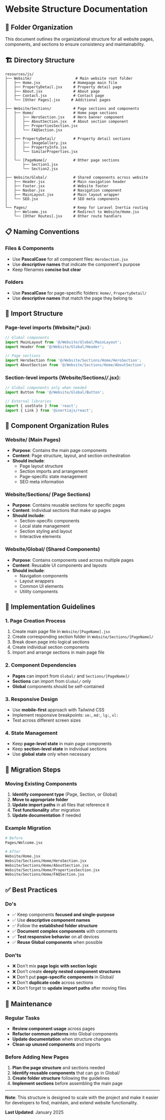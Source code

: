 # Website Structure Documentation

## 📁 Folder Organization

This document outlines the organizational structure for all website pages, components, and sections to ensure consistency and maintainability.

## 🏗️ Directory Structure

```
resources/js/
├── Website/                    # Main website root folder
│   ├── Home.jsx               # Homepage main file
│   ├── PropertyDetail.jsx     # Property detail page
│   ├── About.jsx              # About page
│   ├── Contact.jsx            # Contact page
│   └── [Other Pages].jsx     # Additional pages
│
├── Website/Sections/          # Page sections and components
│   ├── Home/                  # Home page sections
│   │   ├── HeroSection.jsx    # Hero banner component
│   │   ├── AboutSection.jsx   # About section component
│   │   ├── PropertiesSection.jsx
│   │   └── FAQSection.jsx
│   │
│   ├── PropertyDetail/        # Property detail sections
│   │   ├── ImageGallery.jsx
│   │   ├── PropertyInfo.jsx
│   │   └── SimilarProperties.jsx
│   │
│   └── [PageName]/            # Other page sections
│       ├── Section1.jsx
│       └── Section2.jsx
│
├── Website/Global/            # Shared components across website
│   ├── Header.jsx             # Main navigation header
│   ├── Footer.jsx             # Website footer
│   ├── Navbar.jsx             # Navigation component
│   ├── MainLayout.jsx         # Main layout wrapper
│   └── SEO.jsx                # SEO meta components
│
└── Pages/                     # Keep for Laravel Inertia routing
    ├── Welcome.jsx            # Redirect to Website/Home.jsx
    └── [Other Routes].jsx     # Other route handlers
```

## 📋 Naming Conventions

### **Files & Components**
- Use **PascalCase** for all component files: `HeroSection.jsx`
- Use **descriptive names** that indicate the component's purpose
- Keep filenames **concise but clear**

### **Folders**
- Use **PascalCase** for page-specific folders: `Home/`, `PropertyDetail/`
- Use **descriptive names** that match the page they belong to

## 🔄 Import Structure

### **Page-level imports** (Website/*.jsx):
```jsx
// Global components
import MainLayout from '@/Website/Global/MainLayout';
import Header from '@/Website/Global/Header';

// Page sections
import HeroSection from '@/Website/Sections/Home/HeroSection';
import AboutSection from '@/Website/Sections/Home/AboutSection';
```

### **Section-level imports** (Website/Sections/*/*.jsx):
```jsx
// Global components only when needed
import Button from '@/Website/Global/Button';

// External libraries
import { useState } from 'react';
import { Link } from '@inertiajs/react';
```

## 📁 Component Organization Rules

### **Website/ (Main Pages)**
- **Purpose**: Contains the main page components
- **Content**: Page structure, layout, and section orchestration
- **Should include**: 
  - Page layout structure
  - Section imports and arrangement
  - Page-specific state management
  - SEO meta information

### **Website/Sections/ (Page Sections)**
- **Purpose**: Contains reusable sections for specific pages
- **Content**: Individual sections that make up pages
- **Should include**: 
  - Section-specific components
  - Local state management
  - Section styling and layout
  - Interactive elements

### **Website/Global/ (Shared Components)**
- **Purpose**: Contains components used across multiple pages
- **Content**: Reusable UI components and layouts
- **Should include**: 
  - Navigation components
  - Layout wrappers
  - Common UI elements
  - Utility components

## 🚀 Implementation Guidelines

### **1. Page Creation Process**
1. Create main page file in `Website/[PageName].jsx`
2. Create corresponding section folder in `Website/Sections/[PageName]/`
3. Break down page into logical sections
4. Create individual section components
5. Import and arrange sections in main page file

### **2. Component Dependencies**
- **Pages** can import from `Global/` and `Sections/[PageName]/`
- **Sections** can import from `Global/` only
- **Global** components should be self-contained

### **3. Responsive Design**
- Use **mobile-first** approach with Tailwind CSS
- Implement responsive breakpoints: `sm:`, `md:`, `lg:`, `xl:`
- Test across different screen sizes

### **4. State Management**
- Keep **page-level state** in main page components
- Keep **section-level state** in individual sections
- Use **global state** only when necessary

## 📝 Migration Steps

### **Moving Existing Components**
1. **Identify component type** (Page, Section, or Global)
2. **Move to appropriate folder**
3. **Update import paths** in all files that reference it
4. **Test functionality** after migration
5. **Update documentation** if needed

### **Example Migration**
```bash
# Before
Pages/Welcome.jsx

# After
Website/Home.jsx
Website/Sections/Home/HeroSection.jsx
Website/Sections/Home/AboutSection.jsx
Website/Sections/Home/PropertiesSection.jsx
Website/Sections/Home/FAQSection.jsx
```

## ✅ Best Practices

### **Do's**
- ✅ Keep components **focused and single-purpose**
- ✅ Use **descriptive component names**
- ✅ Follow the **established folder structure**
- ✅ **Document complex components** with comments
- ✅ **Test responsive behavior** on all devices
- ✅ **Reuse Global components** when possible

### **Don'ts**
- ❌ Don't mix **page logic with section logic**
- ❌ Don't create **deeply nested component structures**
- ❌ Don't put **page-specific components** in Global/
- ❌ Don't **duplicate code** across sections
- ❌ Don't forget to **update import paths** after moving files

## 🔧 Maintenance

### **Regular Tasks**
- **Review component usage** across pages
- **Refactor common patterns** into Global components
- **Update documentation** when structure changes
- **Clean up unused components** and imports

### **Before Adding New Pages**
1. **Plan the page structure** and sections needed
2. **Identify reusable components** that can go in Global/
3. **Create folder structure** following the guidelines
4. **Implement sections** before assembling the main page

---

**Note**: This structure is designed to scale with the project and make it easier for developers to find, maintain, and extend website functionality.

**Last Updated**: January 2025